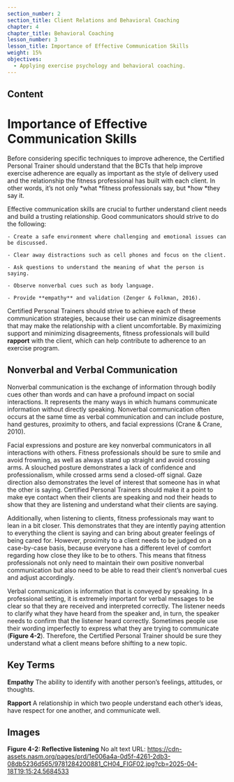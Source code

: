 ```yaml
---
section_number: 2
section_title: Client Relations and Behavioral Coaching
chapter: 4
chapter_title: Behavioral Coaching
lesson_number: 3
lesson_title: Importance of Effective Communication Skills
weight: 15%
objectives:
  - Applying exercise psychology and behavioral coaching.
---
```


## Content
# Importance of Effective Communication Skills

Before considering specific techniques to improve adherence, the Certified Personal Trainer should understand that the BCTs that help improve exercise adherence are equally as important as the style of delivery used and the relationship the fitness professional has built with each client. In other words, it’s not only *what *fitness professionals say, but *how *they say it.

Effective communication skills are crucial to further understand client needs and build a trusting relationship. Good communicators should strive to do the following:

	- Create a safe environment where challenging and emotional issues can be discussed.

	- Clear away distractions such as cell phones and focus on the client.

	- Ask questions to understand the meaning of what the person is saying.

	- Observe nonverbal cues such as body language.

	- Provide **empathy** and validation (Zenger & Folkman, 2016).

Certified Personal Trainers should strive to achieve each of these communication strategies, because their use can minimize disagreements that may make the relationship with a client uncomfortable. By maximizing support and minimizing disagreements, fitness professionals will build **rapport** with the client, which can help contribute to adherence to an exercise program.

## Nonverbal and Verbal Communication

Nonverbal communication is the exchange of information through bodily cues other than words and can have a profound impact on social interactions. It represents the many ways in which humans communicate information without directly speaking. Nonverbal communication often occurs at the same time as verbal communication and can include posture, hand gestures, proximity to others, and facial expressions (Crane & Crane, 2010).

Facial expressions and posture are key nonverbal communicators in all interactions with others. Fitness professionals should be sure to smile and avoid frowning, as well as always stand up straight and avoid crossing arms. A slouched posture demonstrates a lack of confidence and professionalism, while crossed arms send a closed-off signal. Gaze direction also demonstrates the level of interest that someone has in what the other is saying. Certified Personal Trainers should make it a point to make eye contact when their clients are speaking and nod their heads to show that they are listening and understand what their clients are saying.

Additionally, when listening to clients, fitness professionals may want to lean in a bit closer. This demonstrates that they are intently paying attention to everything the client is saying and can bring about greater feelings of being cared for. However, proximity to a client needs to be judged on a case-by-case basis, because everyone has a different level of comfort regarding how close they like to be to others. This means that fitness professionals not only need to maintain their own positive nonverbal communication but also need to be able to read their client’s nonverbal cues and adjust accordingly.

Verbal communication is information that is conveyed by speaking. In a professional setting, it is extremely important for verbal messages to be clear so that they are received and interpreted correctly. The listener needs to clarify what they have heard from the speaker and, in turn, the speaker needs to confirm that the listener heard correctly. Sometimes people use their wording imperfectly to express what they are trying to communicate (**Figure 4-2**). Therefore, the Certified Personal Trainer should be sure they understand what a client means before shifting to a new topic.

## Key Terms

**Empathy**
The ability to identify with another person’s feelings, attitudes, or thoughts.

**Rapport**
A relationship in which two people understand each other’s ideas, have respect for one another, and communicate well.

## Images

**Figure 4-2: Reflective listening**
No alt text
URL: https://cdn-assets.nasm.org/pages/prd/1e006a4a-0d5f-4261-2db3-08db5236d565/9781284200881_CH04_FIGF02.jpg?cb=2025-04-18T19:15:24.5684533